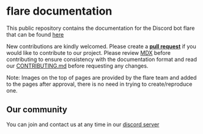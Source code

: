 # flare documentation

This public repository contains the documentation for the Discord bot flare that can be found [here](https://docs.flare.rest)

New contributions are kindly welcomed. Please create a [**pull request**](https://github.com/FlareCompany/flare-docs/pulls) if you would like to contribute to our project. Please review [MDX](https://mintlify.com/docs/page) before contributing to ensure consistency with the documentation format and read our [CONTRIBUTING.md](https://github.com/FlareCompany/flare-docs/blob/main/CONTRIBUTING.md) before requesting any changes.

Note: Images on the top of pages are provided by the flare team and added to the pages after approval, there is no need in trying to create/reproduce one.

## Our community

You can join and contact us at any time in our [discord server](https://discord.com/invite/flare)
